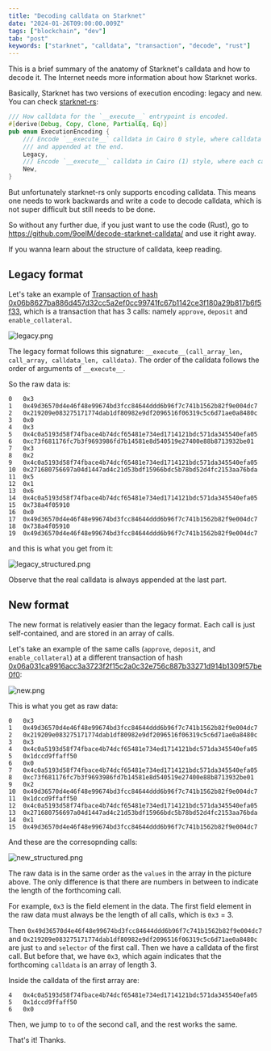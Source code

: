 ```yaml
---
title: "Decoding calldata on Starknet"
date: "2024-01-26T09:00:00.009Z"
tags: ["blockchain", "dev"]
tab: "post"
keywords: ["starknet", "calldata", "transaction", "decode", "rust"]
---
```


This is a brief summary of the anatomy of Starknet's calldata and how to decode it. The Internet needs more information about how Starknet works.

Basically, Starknet has two versions of execution encoding: legacy and new. You can check [starknet-rs](https://github.com/xJonathanLEI/starknet-rs/blob/49719f49a18f9621fc37342959e84900b600083e/starknet-accounts/src/single_owner.rs#L33-L41):

```rs
/// How calldata for the `__execute__` entrypoint is encoded.
#[derive(Debug, Copy, Clone, PartialEq, Eq)]
pub enum ExecutionEncoding {
    /// Encode `__execute__` calldata in Cairo 0 style, where calldata from all calls are concated
    /// and appended at the end.
    Legacy,
    /// Encode `__execute__` calldata in Cairo (1) style, where each call is self-contained.
    New,
}
```

But unfortunately starknet-rs only supports encoding calldata. This means one needs to work backwards and write a code to decode calldata, which is not super difficult but still needs to be done.

So without any further due, if you just want to use the code (Rust), go to https://github.com/9oelM/decode-starknet-calldata/ and use it right away.

If you wanna learn about the structure of calldata, keep reading.

## Legacy format

Let's take an example of [Transaction of hash 0x06b8627ba886d457d32cc5a2ef0cc99741fc67b1142ce3f180a29b817b6f5f33](https://starkscan.co/tx/0x06b8627ba886d457d32cc5a2ef0cc99741fc67b1142ce3f180a29b817b6f5f33#overview), which is a transaction that has 3 calls: namely `approve`, `deposit` and `enable_collateral`.

![legacy.png](./legacy.png)

The legacy format follows this signature: `__execute__(call_array_len, call_array, calldata_len, calldata)`. The order of the calldata follows the order of arguments of `__execute__`.

So the raw data is:

```
0	0x3
1	0x49d36570d4e46f48e99674bd3fcc84644ddd6b96f7c741b1562b82f9e004dc7
2	0x219209e083275171774dab1df80982e9df2096516f06319c5c6d71ae0a8480c
3	0x0
4	0x3
5	0x4c0a5193d58f74fbace4b74dcf65481e734ed1714121bdc571da345540efa05
6	0xc73f681176fc7b3f9693986fd7b14581e8d540519e27400e88b8713932be01
7	0x3
8	0x2
9	0x4c0a5193d58f74fbace4b74dcf65481e734ed1714121bdc571da345540efa05
10	0x271680756697a04d1447ad4c21d53bdf15966bdc5b78bd52d4fc2153aa76bda
11	0x5
12	0x1
13	0x6
14	0x4c0a5193d58f74fbace4b74dcf65481e734ed1714121bdc571da345540efa05
15	0x738a4f05910
16	0x0
17	0x49d36570d4e46f48e99674bd3fcc84644ddd6b96f7c741b1562b82f9e004dc7
18	0x738a4f05910
19	0x49d36570d4e46f48e99674bd3fcc84644ddd6b96f7c741b1562b82f9e004dc7
```

and this is what you get from it:

![legacy_structured.png](./legacy_structured.png)

Observe that the real calldata is always appended at the last part.


## New format

The new format is relatively easier than the legacy format. Each call is just self-contained, and are stored in an array of calls.

Let's take an example of the same calls (`approve`, `deposit`, and `enable_collateral`) at a different transaction of hash [0x06a031ca9916acc3a3723f2f15c2a0c32e756c887b33271d914b1309f57be0f0](https://starkscan.co/tx/0x06a031ca9916acc3a3723f2f15c2a0c32e756c887b33271d914b1309f57be0f0):

![new.png](./new.png)

This is what you get as raw data:

```
0	0x3
1	0x49d36570d4e46f48e99674bd3fcc84644ddd6b96f7c741b1562b82f9e004dc7
2	0x219209e083275171774dab1df80982e9df2096516f06319c5c6d71ae0a8480c
3	0x3
4	0x4c0a5193d58f74fbace4b74dcf65481e734ed1714121bdc571da345540efa05
5	0x1dccd9ffaff50
6	0x0
7	0x4c0a5193d58f74fbace4b74dcf65481e734ed1714121bdc571da345540efa05
8	0xc73f681176fc7b3f9693986fd7b14581e8d540519e27400e88b8713932be01
9	0x2
10	0x49d36570d4e46f48e99674bd3fcc84644ddd6b96f7c741b1562b82f9e004dc7
11	0x1dccd9ffaff50
12	0x4c0a5193d58f74fbace4b74dcf65481e734ed1714121bdc571da345540efa05
13	0x271680756697a04d1447ad4c21d53bdf15966bdc5b78bd52d4fc2153aa76bda
14	0x1
15	0x49d36570d4e46f48e99674bd3fcc84644ddd6b96f7c741b1562b82f9e004dc7
```

And these are the corresopnding calls:

![new_structured.png](./new_structured.png)

The raw data is in the same order as the `value`s in the array in the picture above. The only difference is that there are numbers in between to indicate the length of the forthcoming call. 

For example, `0x3` is the field element in the data. The first field element in the raw data must always be the length of all calls, which is `0x3` = 3.

Then `0x49d36570d4e46f48e99674bd3fcc84644ddd6b96f7c741b1562b82f9e004dc7` and `0x219209e083275171774dab1df80982e9df2096516f06319c5c6d71ae0a8480c` are just `to` and `selector` of the first call. Then we have a calldata of the first call. But before that, we have `0x3`, which again indicates that the forthcoming `calldata` is an array of length 3.

Inside the calldata of the first array are:

```
4	0x4c0a5193d58f74fbace4b74dcf65481e734ed1714121bdc571da345540efa05
5	0x1dccd9ffaff50
6	0x0
```

Then, we jump to `to` of the second call, and the rest works the same.

That's it! Thanks.